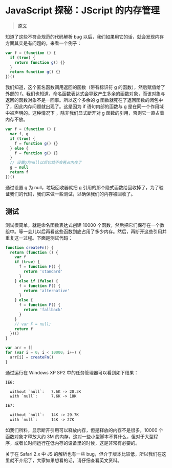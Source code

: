 # JavaScript 探秘：JScript 的内存管理

> [原文](https://web.archive.org/web/20210414193527/http://www.nowamagic.net/librarys/veda/detail/1637)

知道了这些不符合规范的代码解析 bug 以后，我们如果用它的话，就会发现内存方面其实是有问题的，来看一个例子：

```js
var f = (function () {
  if (true) {
    return function g() {}
  }
  return function g() {}
})()
```

我们知道，这个匿名函数调用返回的函数（带有标识符 g 的函数），然后赋值给了外部的 f。我们也知道，命名函数表达式会导致产生多余的函数对象，而该对象与返回的函数对象不是一回事。所以这个多余的 g 函数就死在了返回函数的闭包中了，因此内存问题就出现了。这是因为 if 语句内部的函数与 g 是在同一个作用域中被声明的。这种情况下 ，除非我们显式断开对 g 函数的引用，否则它一直占着内存不放。

```js
var f = (function () {
  var f, g
  if (true) {
    f = function g() {}
  } else {
    f = function g() {}
  }
  // 设置g为null以后它就不会再占内存了
  g = null
  return f
})()
```

通过设置 g 为 null，垃圾回收器就把 g 引用的那个隐式函数给回收掉了，为了验证我们的代码，我们来做一些测试，以确保我们的内存被回收了。

## 测试

测试很简单，就是命名函数表达式创建 10000 个函数，然后把它们保存在一个数组中。等一会儿以后再看这些函数到底占用了多少内存。然后，再断开这些引用并重复这一过程。下面是测试代码：

```js
function createFn() {
  return (function () {
    var f
    if (true) {
      f = function F() {
        return 'standard'
      }
    } else if (false) {
      f = function F() {
        return 'alternative'
      }
    } else {
      f = function F() {
        return 'fallback'
      }
    }
    // var F = null;
    return f
  })()
}

var arr = []
for (var i = 0; i < 10000; i++) {
  arr[i] = createFn()
}
```

通过运行在 Windows XP SP2 中的任务管理器可以看到如下结果：

```txt
IE6:

  without `null`:   7.6K -> 20.3K
  with `null`:      7.6K -> 18K

IE7:

  without `null`:   14K -> 29.7K
  with `null`:      14K -> 27K
```

如我们所料，显示断开引用可以释放内存，但是释放的内存不是很多，10000 个函数对象才释放大约 3M 的内存，这对一些小型脚本不算什么，但对于大型程序，或者长时间运行在低内存的设备里的时候，这是非常有必要的。

关于在 Safari 2.x 中 JS 的解析也有一些 bug，但介于版本比较低，所以我们在这里就不介绍了，大家如果想看的话，请仔细查看英文资料。
